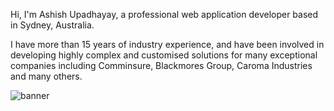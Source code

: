 Hi, I'm Ashish Upadhayay, a professional web application developer based in Sydney, Australia.

I have more than 15 years of industry experience, and have been involved in developing highly complex and customised solutions for many exceptional companies including Comminsure, Blackmores Group, Caroma Industries and many others.

<!-- START_SECTION:activity-->
<!-- END_SECTION:activity-->

[website]: https://www.ashish.com.au
[linkedin]: http://linkedin.com/in/ashishupadhayay

![banner](https://user-images.githubusercontent.com/6882108/180816837-81bf5d19-6fd9-4812-9106-33fa2a7502ea.png)

